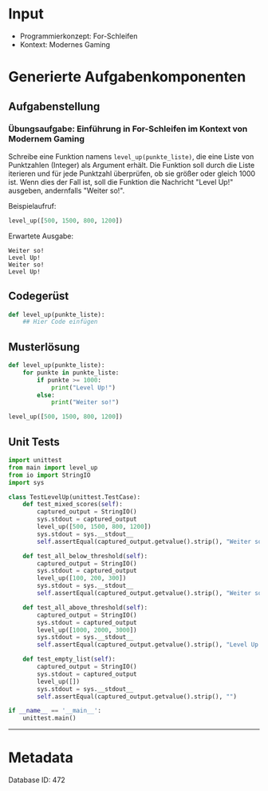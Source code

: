 # Input
- Programmierkonzept: For-Schleifen
- Kontext: Modernes Gaming

# Generierte Aufgabenkomponenten
## Aufgabenstellung
### Übungsaufgabe: Einführung in For-Schleifen im Kontext von Modernem Gaming

Schreibe eine Funktion namens `level_up(punkte_liste)`, die eine Liste von Punktzahlen (Integer) als Argument erhält. Die Funktion soll durch die Liste iterieren und für jede Punktzahl überprüfen, ob sie größer oder gleich 1000 ist. Wenn dies der Fall ist, soll die Funktion die Nachricht "Level Up!" ausgeben, andernfalls "Weiter so!".

Beispielaufruf:
```python
level_up([500, 1500, 800, 1200])
```

Erwartete Ausgabe:
```
Weiter so!
Level Up!
Weiter so!
Level Up!
```

## Codegerüst
```python
def level_up(punkte_liste):
    ## Hier Code einfügen
```

## Musterlösung
```python
def level_up(punkte_liste):
    for punkte in punkte_liste:
        if punkte >= 1000:
            print("Level Up!")
        else:
            print("Weiter so!")

level_up([500, 1500, 800, 1200])
```

## Unit Tests
```python
import unittest
from main import level_up
from io import StringIO
import sys

class TestLevelUp(unittest.TestCase):
    def test_mixed_scores(self):
        captured_output = StringIO()
        sys.stdout = captured_output
        level_up([500, 1500, 800, 1200])
        sys.stdout = sys.__stdout__
        self.assertEqual(captured_output.getvalue().strip(), "Weiter so!\nLevel Up!\nWeiter so!\nLevel Up!")

    def test_all_below_threshold(self):
        captured_output = StringIO()
        sys.stdout = captured_output
        level_up([100, 200, 300])
        sys.stdout = sys.__stdout__
        self.assertEqual(captured_output.getvalue().strip(), "Weiter so!\nWeiter so!\nWeiter so!")

    def test_all_above_threshold(self):
        captured_output = StringIO()
        sys.stdout = captured_output
        level_up([1000, 2000, 3000])
        sys.stdout = sys.__stdout__
        self.assertEqual(captured_output.getvalue().strip(), "Level Up!\nLevel Up!\nLevel Up!")

    def test_empty_list(self):
        captured_output = StringIO()
        sys.stdout = captured_output
        level_up([])
        sys.stdout = sys.__stdout__
        self.assertEqual(captured_output.getvalue().strip(), "")

if __name__ == '__main__':
    unittest.main()
```
___
# Metadata
Database ID: 472
